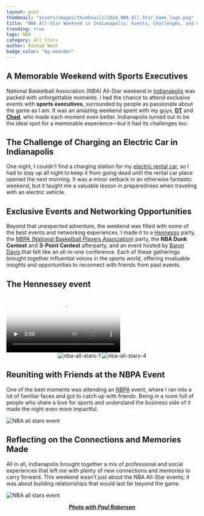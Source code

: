 ```yaml
---
layout: post
thumbnail: "assets/images/thumbnails/2024_NBA_All_Star_Game_logo.png"
title: "NBA All-Star Weekend in Indianapolis: Events, Challenges, and Unforgettable Connections"
trending: true
tags: NBA
category: All Stars
author: Rashad West
badge_color: "bg-meander"
---
```


## A Memorable Weekend with Sports Executives

National Basketball Association (NBA) All-Star weekend in [Indianapolis](https://visitindy.com/) was packed with unforgettable moments. I had the chance to attend exclusive events with **sports executives**, surrounded by people as passionate about the game as I am. It was an amazing weekend spent with my guys, **[DT](https://www.linkedin.com/in/derrickthomas32)** and **[Chad](https://www.linkedin.com/in/chad-easterling-a5419722)**, who made each moment even better. Indianapolis turned out to be the ideal spot for a memorable experience—but it had its challenges too.

## The Challenge of Charging an Electric Car in Indianapolis

One night, I couldn’t find a charging station for my [electric rental car](https://www.hertz.com/rentacar/rental-car-deals/electric-car-rentals/), so I had to stay up all night to keep it from going dead until the rental car place opened the next morning. It was a minor setback in an otherwise fantastic weekend, but it taught me a valuable lesson in preparedness when traveling with an electric vehicle.

## Exclusive Events and Networking Opportunities

Beyond that unexpected adventure, the weekend was filled with some of the best events and networking experiences. I made it to a [Hennessy](https://www.hennessy.com/us/) party, the [NBPA (National Basketball Players Association)](https://nbpa.com/) party, the **NBA Dunk Contest** and **3-Point Contest** afterparty, and an event hosted by [Baron Davis](https://en.wikipedia.org/wiki/Baron_Davis) that felt like an all-in-one conference. Each of these gatherings brought together influential voices in the sports world, offering invaluable insights and opportunities to reconnect with friends from past events.

<div class="wrapper gray-wrapper">
  <div class="container inner">
    <div class="row">
      <div class="col-lg-10 offset-lg-1">
        <h2 class="section-title mb-40 text-center">The Hennessey event</h2>
        <video poster="{{relative_url}}/assets/media/poster/The Hennessey event.png" class="player" playsinline controls preload="none">
          <source src="{{relative_url}}/assets/media/The Hennessey event.webm" type="video/webm">
        </video>
      </div>
      <!-- /column -->
    </div>
    <!-- /.row -->
  </div>
  <!-- /.container -->
</div>

<div class="image-gallery" style="text-align: center">
  <img class="img-2" src="{{site.baseurl}}/assets/images/blog-img/nba-all-stars-1.webp" alt="nba-all-stars-1" >
  <img class="img-2" src="{{site.baseurl}}/assets/images/blog-img/nba-all-stars-4.webp" alt="nba-all-stars-4" >
</div>

## Reuniting with Friends at the NBPA Event

One of the best moments was attending an [NBPA](https://nbpa.com/) event, where I ran into a lot of familiar faces and got to catch up with friends. Being in a room full of people who share a love for sports and understand the business side of it made the night even more impactful.

![NBA all stars event]({{site.baseurl}}/assets/images/blog-img/nba-all-stars-2.webp)

## Reflecting on the Connections and Memories Made

All in all, Indianapolis brought together a mix of professional and social experiences that left me with plenty of new connections and memories to carry forward. This weekend wasn’t just about the NBA All-Star events; it was about building relationships that would last far beyond the game.

![NBA all stars event]({{site.baseurl}}/assets/images/blog-img/nba-all-stars-3.webp)

<div style="text-align: center">
  <p style="font-style: italic; font-weight: bold;"><a href="https://www.linkedin.com/in/paulroberson702" target="_blank">Photo with Paul Roberson</a> </p>
</div>
